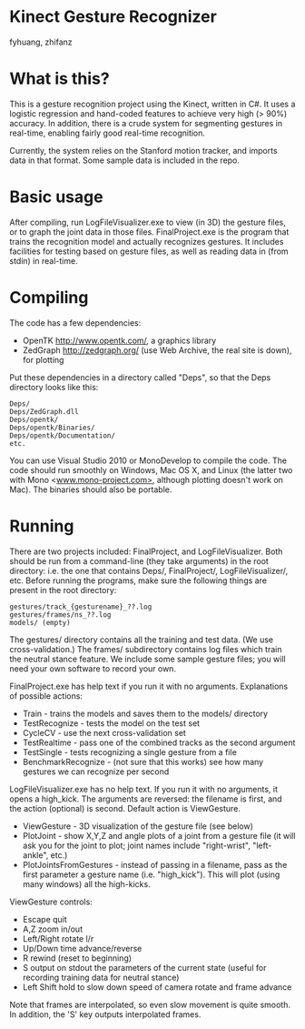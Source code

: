 Kinect Gesture Recognizer
=========================

fyhuang, zhifanz


# What is this?

This is a gesture recognition project using the Kinect, written in C#. It uses a logistic regression and hand-coded features to achieve very high (> 90%) accuracy. In addition, there is a crude system for segmenting gestures in real-time, enabling fairly good real-time recognition.

Currently, the system relies on the Stanford motion tracker, and imports data in that format. Some sample data is included in the repo.


# Basic usage

After compiling, run LogFileVisualizer.exe to view (in 3D) the gesture files, or to graph the joint data in those files. FinalProject.exe is the program that trains the recognition model and actually recognizes gestures. It includes facilities for testing based on gesture files, as well as reading data in (from stdin) in real-time.


# Compiling

The code has a few dependencies:

* OpenTK <http://www.opentk.com/>, a graphics library
* ZedGraph <http://zedgraph.org/> (use Web Archive, the real site is down), for plotting

Put these dependencies in a directory called "Deps", so that the Deps directory looks like this:

    Deps/
    Deps/ZedGraph.dll
    Deps/opentk/
    Deps/opentk/Binaries/
    Deps/opentk/Documentation/
    etc.

You can use Visual Studio 2010 or MonoDevelop to compile the code. The code should run smoothly on Windows, Mac OS X, and Linux (the latter two with Mono <www.mono-project.com>, although plotting doesn't work on Mac). The binaries should also be portable.


# Running

There are two projects included: FinalProject, and LogFileVisualizer. Both should be run from a command-line (they take arguments) in the root directory: i.e. the one that contains Deps/, FinalProject/, LogFileVisualizer/, etc. Before running the programs, make sure the following things are present in the root directory:

    gestures/track_{gesturename}_??.log
    gestures/frames/ns_??.log
    models/ (empty)

The gestures/ directory contains all the training and test data. (We use cross-validation.) The frames/ subdirectory contains log files which train the neutral stance feature. We include some sample gesture files; you will need your own software to record your own.


FinalProject.exe has help text if you run it with no arguments. Explanations of possible actions:

* Train - trains the models and saves them to the models/ directory
* TestRecognize - tests the model on the test set
* CycleCV - use the next cross-validation set
* TestRealtime - pass one of the combined tracks as the second argument
* TestSingle - tests recognizing a single gesture from a file
* BenchmarkRecognize - (not sure that this works) see how many gestures we can recognize per second

LogFileVisualizer.exe has no help text. If you run it with no arguments, it opens a high_kick. The arguments are reversed: the filename is first, and the action (optional) is second. Default action is ViewGesture.

* ViewGesture - 3D visualization of the gesture file (see below)
* PlotJoint - show X,Y,Z and angle plots of a joint from a gesture file (it will ask you for the joint to plot; joint names include "right-wrist", "left-ankle", etc.)
* PlotJointsFromGestures - instead of passing in a filename, pass as the first parameter a gesture name (i.e. "high_kick"). This will plot (using many windows) all the high-kicks.

ViewGesture controls:

* Escape        quit
* A,Z           zoom in/out
* Left/Right    rotate l/r
* Up/Down       time advance/reverse
* R             rewind (reset to beginning)
* S             output on stdout the parameters of the current state (useful for recording training data for neutral stance)
* Left Shift    hold to slow down speed of camera rotate and frame advance

Note that frames are interpolated, so even slow movement is quite smooth. In addition, the 'S' key outputs interpolated frames.
